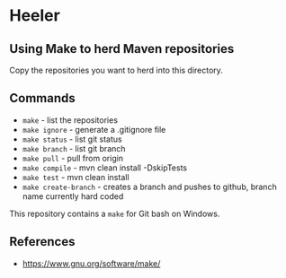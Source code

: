 # Heeler
## Using Make to herd Maven repositories

Copy the repositories you want to herd into this directory. 

## Commands
- `make` - list the repositories
- `make ignore` - generate a .gitignore file 
- `make status` - list git status
- `make branch` - list git branch
- `make pull` - pull from origin 
- `make compile` - mvn clean install -DskipTests
- `make test` - mvn clean install
- `make create-branch` - creates a branch and pushes to github, branch name currently hard coded

This repository contains a `make` for Git bash on Windows.

## References
- https://www.gnu.org/software/make/

